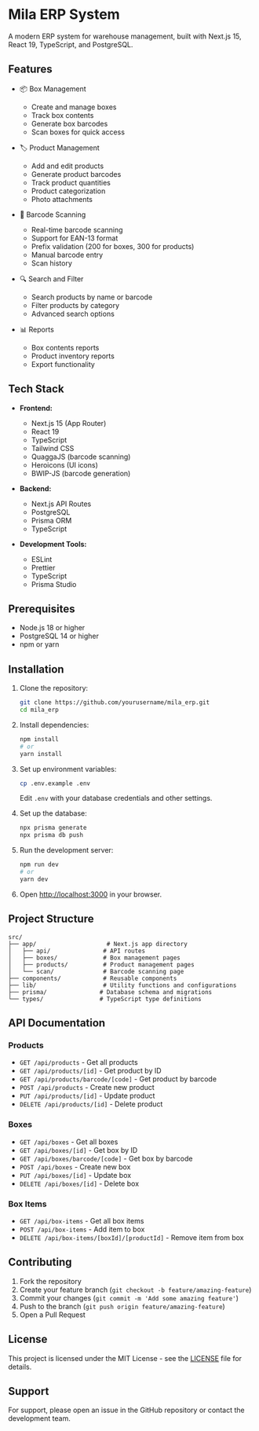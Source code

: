 # Mila ERP System

A modern ERP system for warehouse management, built with Next.js 15, React 19, TypeScript, and PostgreSQL.

## Features

- 📦 Box Management

  - Create and manage boxes
  - Track box contents
  - Generate box barcodes
  - Scan boxes for quick access

- 🏷️ Product Management

  - Add and edit products
  - Generate product barcodes
  - Track product quantities
  - Product categorization
  - Photo attachments

- 📱 Barcode Scanning

  - Real-time barcode scanning
  - Support for EAN-13 format
  - Prefix validation (200 for boxes, 300 for products)
  - Manual barcode entry
  - Scan history

- 🔍 Search and Filter

  - Search products by name or barcode
  - Filter products by category
  - Advanced search options

- 📊 Reports
  - Box contents reports
  - Product inventory reports
  - Export functionality

## Tech Stack

- **Frontend:**

  - Next.js 15 (App Router)
  - React 19
  - TypeScript
  - Tailwind CSS
  - QuaggaJS (barcode scanning)
  - Heroicons (UI icons)
  - BWIP-JS (barcode generation)

- **Backend:**

  - Next.js API Routes
  - PostgreSQL
  - Prisma ORM
  - TypeScript

- **Development Tools:**
  - ESLint
  - Prettier
  - TypeScript
  - Prisma Studio

## Prerequisites

- Node.js 18 or higher
- PostgreSQL 14 or higher
- npm or yarn

## Installation

1. Clone the repository:

   ```bash
   git clone https://github.com/yourusername/mila_erp.git
   cd mila_erp
   ```

2. Install dependencies:

   ```bash
   npm install
   # or
   yarn install
   ```

3. Set up environment variables:

   ```bash
   cp .env.example .env
   ```

   Edit `.env` with your database credentials and other settings.

4. Set up the database:

   ```bash
   npx prisma generate
   npx prisma db push
   ```

5. Run the development server:

   ```bash
   npm run dev
   # or
   yarn dev
   ```

6. Open [http://localhost:3000](http://localhost:3000) in your browser.

## Project Structure

```
src/
├── app/                    # Next.js app directory
│   ├── api/               # API routes
│   ├── boxes/             # Box management pages
│   ├── products/          # Product management pages
│   └── scan/              # Barcode scanning page
├── components/            # Reusable components
├── lib/                   # Utility functions and configurations
├── prisma/               # Database schema and migrations
└── types/                # TypeScript type definitions
```

## API Documentation

### Products

- `GET /api/products` - Get all products
- `GET /api/products/[id]` - Get product by ID
- `GET /api/products/barcode/[code]` - Get product by barcode
- `POST /api/products` - Create new product
- `PUT /api/products/[id]` - Update product
- `DELETE /api/products/[id]` - Delete product

### Boxes

- `GET /api/boxes` - Get all boxes
- `GET /api/boxes/[id]` - Get box by ID
- `GET /api/boxes/barcode/[code]` - Get box by barcode
- `POST /api/boxes` - Create new box
- `PUT /api/boxes/[id]` - Update box
- `DELETE /api/boxes/[id]` - Delete box

### Box Items

- `GET /api/box-items` - Get all box items
- `POST /api/box-items` - Add item to box
- `DELETE /api/box-items/[boxId]/[productId]` - Remove item from box

## Contributing

1. Fork the repository
2. Create your feature branch (`git checkout -b feature/amazing-feature`)
3. Commit your changes (`git commit -m 'Add some amazing feature'`)
4. Push to the branch (`git push origin feature/amazing-feature`)
5. Open a Pull Request

## License

This project is licensed under the MIT License - see the [LICENSE](LICENSE) file for details.

## Support

For support, please open an issue in the GitHub repository or contact the development team.
